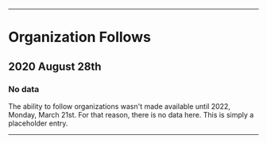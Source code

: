 
***

# Organization Follows

## 2020 August 28th

### No data

The ability to follow organizations wasn't made available until 2022, Monday, March 21st. For that reason, there is no data here. This is simply a placeholder entry.

***
